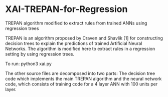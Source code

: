 # XAI-TREPAN-for-Regression
TREPAN algorithm modified to extract rules from trained ANNs using regression trees

TREPAN is an algorithm proposed by Craven and Shavlik [1] for constructing decision trees to explain the predictions of trained Artificial Neural Networks. The algorithm is modified here to extract rules in a regression setting by using regression trees.

To run:
python3 xai.py

The other source files are decomposed into two parts: The decision tree code which implements the main TREPAN algorithm and the neural network code, which consists of training code for a 4 layer ANN with 100 units per layer.
